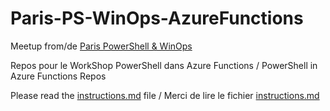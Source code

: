 # Paris-PS-WinOps-AzureFunctions

Meetup from/de [Paris PowerShell & WinOps](https://www.meetup.com/fr-FR/PowerShell-Paris/)

Repos pour le WorkShop PowerShell dans Azure Functions / PowerShell in Azure Functions Repos

Please read the [instructions.md](instructions.md) file / Merci de lire le fichier [instructions.md](instructions.md)
